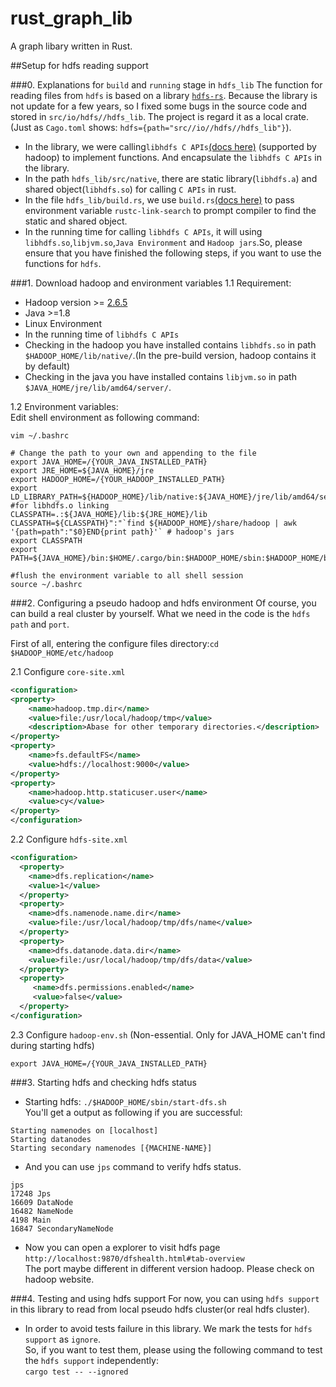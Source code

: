 # rust\_graph\_lib

A graph libary written in Rust. 

##Setup for hdfs reading support

###0. Explanations for `build` and `running` stage in `hdfs_lib`
The function for reading files from `hdfs` is based on a library [`hdfs-rs`](https://github.com/hyunsik/hdfs-rs). Because the library is not update for a few years, so I fixed some bugs in the source code and stored in `src/io/hdfs//hdfs_lib`. The project is regard it as a local crate. (Just as `Cago.toml` shows: `hdfs={path="src//io//hdfs//hdfs_lib"}`).  
* In the library, we were calling`libhdfs C APIs`[(docs here)](http://hadoop.apache.org/docs/r3.0.0/hadoop-project-dist/hadoop-hdfs/LibHdfs.html) (supported by hadoop) to implement functions. And encapsulate the `libhdfs C APIs` in the library. 
* In the path `hdfs_lib/src/native`, there are static library(`libhdfs.a`) and shared object(`libhdfs.so`) for calling `C APIs` in rust.  
* In the file `hdfs_lib/build.rs`, we use `build.rs`[(docs here)](https://doc.rust-lang.org/cargo/reference/build-scripts.html#outputs-of-the-build-script) to pass environment variable `rustc-link-search` to prompt compiler to find the static and shared object.  
* In the running time for calling `libhdfs C APIs`, it will using `libhdfs.so`,`libjvm.so`,`Java Environment` and `Hadoop jars`.So,
please ensure that you have finished the following steps, if you want to use the functions for `hdfs`.

###1. Download hadoop and environment variables
1.1 Requirement:
* Hadoop version >= [2.6.5](http://mirror.bit.edu.cn/apache/hadoop/common/hadoop-2.6.5/)
* Java >=1.8
* Linux Environment
* In the running time of `libhdfs C APIs`
* Checking in the hadoop you have installed contains `libhdfs.so` in path `$HADOOP_HOME/lib/native/`.(In the pre-build version, hadoop contains it by default)
* Checking in the java you have installed contains `libjvm.so` in path `$JAVA_HOME/jre/lib/amd64/server/`.  

1.2 Environment variables:  
Edit shell environment as following command:
```
vim ~/.bashrc

# Change the path to your own and appending to the file
export JAVA_HOME=/{YOUR_JAVA_INSTALLED_PATH}
export JRE_HOME=${JAVA_HOME}/jre 
export HADOOP_HOME=/{YOUR_HADOOP_INSTALLED_PATH} 
export LD_LIBRARY_PATH=${HADOOP_HOME}/lib/native:${JAVA_HOME}/jre/lib/amd64/server #for libhdfs.o linking
CLASSPATH=.:${JAVA_HOME}/lib:${JRE_HOME}/lib 
CLASSPATH=${CLASSPATH}":"`find ${HADOOP_HOME}/share/hadoop | awk '{path=path":"$0}END{print path}'` # hadoop's jars 
export CLASSPATH 
export PATH=${JAVA_HOME}/bin:$HOME/.cargo/bin:$HADOOP_HOME/sbin:$HADOOP_HOME/bin:$PATH

#flush the environment variable to all shell session
source ~/.bashrc
```

###2. Configuring a pseudo hadoop and hdfs environment
Of course, you can build a real cluster by yourself. What we need in the code is the `hdfs path` and `port`.  
  
First of all, entering the configure files directory:`cd $HADOOP_HOME/etc/hadoop`  
  
2.1 Configure `core-site.xml`  
```xml
<configuration>
<property>
    <name>hadoop.tmp.dir</name>
    <value>file:/usr/local/hadoop/tmp</value>
    <description>Abase for other temporary directories.</description>
</property>
<property>
    <name>fs.defaultFS</name>
    <value>hdfs://localhost:9000</value>
</property>
<property>
    <name>hadoop.http.staticuser.user</name>
    <value>cy</value>
</property>
</configuration>
```  

2.2 Configure `hdfs-site.xml`   
```xml
<configuration>
  <property>
    <name>dfs.replication</name>
    <value>1</value>
  </property>
  <property>
    <name>dfs.namenode.name.dir</name>
    <value>file:/usr/local/hadoop/tmp/dfs/name</value>
  </property>
  <property>
    <name>dfs.datanode.data.dir</name>
    <value>file:/usr/local/hadoop/tmp/dfs/data</value>
  </property>
  <property>
     <name>dfs.permissions.enabled</name>
     <value>false</value>
  </property>
</configuration>
```  

2.3 Configure `hadoop-env.sh` (Non-essential. Only for JAVA_HOME can't find during starting hdfs)
```
export JAVA_HOME=/{YOUR_JAVA_INSTALLED_PATH}
```  
###3. Starting hdfs and checking hdfs status  
* Starting hdfs: `./$HADOOP_HOME/sbin/start-dfs.sh`  
You'll get a output as following if you are successful:  
```
Starting namenodes on [localhost]
Starting datanodes
Starting secondary namenodes [{MACHINE-NAME}]
``` 
* And you can use `jps` command to verify hdfs status.
```
jps
17248 Jps
16609 DataNode
16482 NameNode
4198 Main
16847 SecondaryNameNode
```
* Now you can open a explorer to visit hdfs page  
`http://localhost:9870/dfshealth.html#tab-overview`  
The port maybe different in different version hadoop. Please check on hadoop website. 

###4. Testing and using hdfs support
For now, you can using `hdfs support` in this library to read from local pseudo hdfs cluster(or real hdfs cluster).
* In order to avoid tests failure in this library. We mark the tests for `hdfs support` as `ignore`.  
So, if you want to test them, please using the following command to test the `hdfs support` independently:  
`cargo test -- --ignored`  
